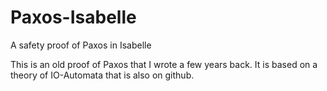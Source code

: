 # Paxos-Isabelle
A safety proof of Paxos in Isabelle

This is an old proof of Paxos that I wrote a few years back.
It is based on a theory of IO-Automata that is also on github.
